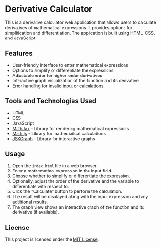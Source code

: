 # Derivative Calculator

This is a derivative calculator web application that allows users to calculate derivatives of mathematical expressions. It provides options for simplification and differentiation. The application is built using HTML, CSS, and JavaScript.

## Features

- User-friendly interface to enter mathematical expressions
- Options to simplify or differentiate the expressions
- Adjustable order for higher-order derivatives
- Interactive graph visualization of the function and its derivative
- Error handling for invalid input or calculations

## Tools and Technologies Used

- HTML
- CSS
- JavaScript
- [MathJax](https://www.mathjax.org/) - Library for rendering mathematical expressions
- [Math.js](https://mathjs.org/) - Library for mathematical calculations
- [JSXGraph](https://jsxgraph.uni-bayreuth.de/wp/) - Library for interactive graphs

## Usage

1. Open the `index.html` file in a web browser.
2. Enter a mathematical expression in the input field.
3. Choose whether to simplify or differentiate the expression.
4. Optionally, adjust the order of the derivative and the variable to differentiate with respect to.
5. Click the "Calculate" button to perform the calculation.
6. The result will be displayed along with the input expression and any additional results.
7. The graph view shows an interactive graph of the function and its derivative (if available).

## License

This project is licensed under the [MIT License](LICENSE).
